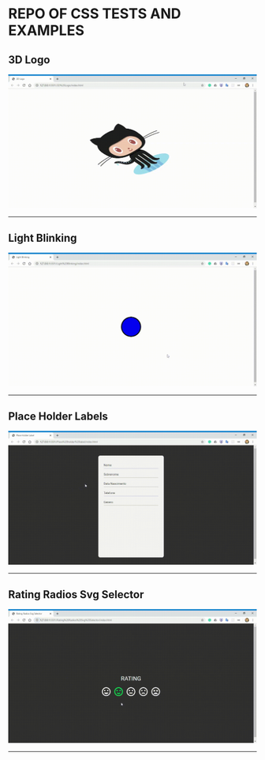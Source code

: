 # REPO OF CSS TESTS AND EXAMPLES

## 3D Logo
<p>
  <a href="./3D%20Logo">
    <img src="./3D%20Logo/example.gif" width="550">
  </a>
</p>

----

## Light Blinking
<p>
  <a href="./Light%20Blinking">
    <img src="./Light%20Blinking/example.gif" width="550">
  </a>
</p>

----

## Place Holder Labels
<p>
  <a href="./Place%20holder%20label">
    <img src="./Place%20holder%20label/example.gif" width="550">
  </a>
</p>

----

## Rating Radios Svg Selector
<p>
  <a href="./Rating%20Radios%20Svg%20Selector">
    <img src="./Rating%20Radios%20Svg%20Selector/example.gif" width="550">
  </a>
</p>

----
